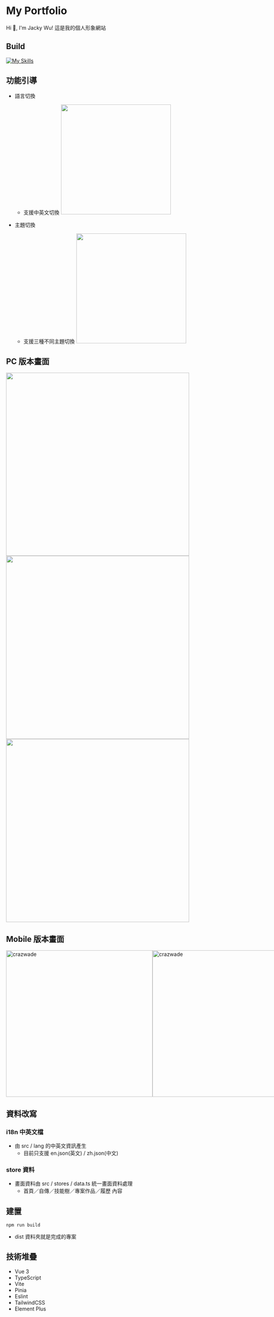 # My Portfolio

Hi 👋, I'm Jacky Wu!  這是我的個人形象網站

## Build

[![My Skills](https://skillicons.dev/icons?i=ts,vue,vite,tailwindcss,pinia,scss,vscode)](https://skillicons.dev)

## 功能引導

- 語言切換
  - 支援中英文切換
[<img src="https://github.com/user-attachments/assets/03308e04-4827-412c-a33c-975d6fbca29f" height="300"/>](image.png)

- 主題切換
  - 支援三種不同主題切換
[<img src="https://github.com/user-attachments/assets/206a3d11-a83d-4211-bd6c-e8fd7d719f55" height="300"/>](image.png)

## PC 版本畫面

[<img src="https://github.com/user-attachments/assets/f2fae869-c3ac-4623-b98b-5278ff396433" height="500"/>](image.png)
[<img src="https://github.com/user-attachments/assets/4a49b441-1a17-4eeb-989b-150ec50ead3d" height="500"/>](image.png)
[<img src="https://github.com/user-attachments/assets/9c734c79-0d64-4d29-862f-47044295f8c3" height="500"/>](image.png)

## Mobile 版本畫面

<div style='display: flex;'> 
  <img src="https://github.com/user-attachments/assets/e8624175-03ec-4c52-8e13-b03a6f928b90" height="400" alt="crazwade" /> 
  <img src="https://github.com/user-attachments/assets/25acf8bf-edb3-4bc9-83fb-8a9f64108e05" height="400" alt="crazwade" /> 
  <img src="https://github.com/user-attachments/assets/c413234c-69ff-4866-a07c-2ace5fa02bc2" height="400" alt="crazwade" /> 
</div>

## 資料改寫

### i18n 中英文檔
- 由 src / lang 的中英文資訊產生
  - 目前只支援 en.json(英文) / zh.json(中文)

### store 資料
- 畫面資料由 src / stores / data.ts 統一畫面資料處理
  - 首頁／自傳／技能樹／專案作品／履歷 內容 

## 建置
```
npm run build
```
- dist 資料夾就是完成的專案

## 技術堆疊
- Vue 3
- TypeScript
- Vite
- Pinia
- Eslint
- TailwindCSS
- Element Plus

